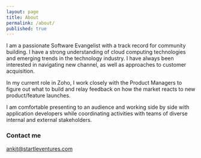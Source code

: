 ```yaml
---
layout: page
title: About
permalink: /about/
published: true
---
```




I am a passionate Software Evangelist with a track record for community building. 
I have a strong understanding of cloud computing technologies and emerging trends in the technology industry. I have always been interested in navigating new channel, as well as approaches to customer acquisition. 

In my current role in Zoho, I work closely with the Product Managers to figure out what to build and relay feedback on how the market reacts to new product/feature launches. 

I am comfortable presenting to an audience and working side by side with application developers while coordinating activities with teams of diverse internal and external stakeholders.

### Contact me

[ankit@startleventures.com](mailto:email@domain.com)
